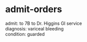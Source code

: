# admit-orders

admit: to 7B to Dr. Higgins GI service  
diagnosis: variceal bleeding  
condition: guarded  

